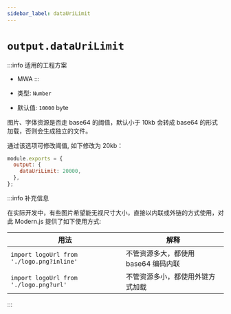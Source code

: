 ```yaml
---
sidebar_label: dataUriLimit
---
```


# `output.dataUriLimit`

:::info 适用的工程方案
* MWA
:::

* 类型: `Number`
* 默认值: `10000` byte

图片、字体资源是否走 base64 的阈值，默认小于 10kb 会转成 base64 的形式加载，否则会生成独立的文件。

通过该选项可修改阈值, 如下修改为 20kb：

```javascript
module.exports = {
  output: {
    dataUriLimit: 20000,
  },
};
```

:::info 补充信息

在实际开发中，有些图片希望能无视尺寸大小，直接以内联或外链的方式使用，对此 Modern.js 提供了如下使用方式:

| 用法 | 解释     |
| -------- | --------- |
| `import logoUrl from './logo.png?inline'`  | 不管资源多大，都使用 base64 编码内联 |
| `import logoUrl from './logo.png?url'`| 不管资源多小，都使用外链方式加载 |

:::
